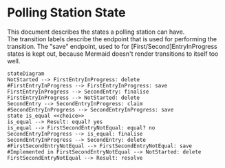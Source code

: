 # Polling Station State

This document describes the states a polling station can have.   
The transition labels describe the endpoint that is used for performing the transition.
The "save" endpoint, used to for [First/Second]EntryInProgress states is kept out, because Mermaid doesn't render transitions to itself too well.

```mermaid
stateDiagram
NotStarted --> FirstEntryInProgress: delete
#FirstEntryInProgress --> FirstEntryInProgress: save
FirstEntryInProgress --> SecondEntry: finalise
FirstEntryInProgress --> NotStarted: delete
SecondEntry --> SecondEntryInProgress: claim
#SecondEntryInProgress --> SecondEntryInProgress: save
state is_equal <<choice>>
is_equal --> Result: equal? yes
is_equal --> FirstSecondEntryNotEqual: equal? no
SecondEntryInProgress --> is_equal: finalise
SecondEntryInProgress --> SecondEntry: delete
#FirstSecondEntryNotEqual --> FirstSecondEntryNotEqual: save
#Implemented in FirstSecondEntryNotEqual --> NotStarted: delete
FirstSecondEntryNotEqual --> Result: resolve
```
